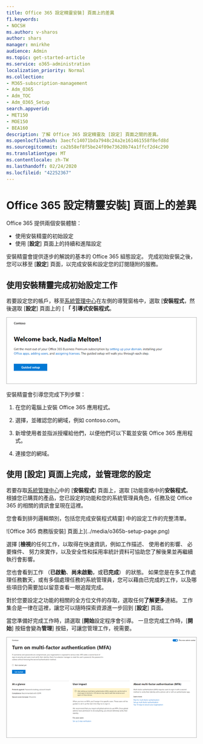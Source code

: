 ```yaml
---
title: Office 365 設定精靈安裝] 頁面上的差異
f1.keywords:
- NOCSH
ms.author: v-sharos
author: shars
manager: mnirkhe
audience: Admin
ms.topic: get-started-article
ms.service: o365-administration
localization_priority: Normal
ms.collection:
- M365-subscription-management
- Adm_O365
- Adm_TOC
- Adm_O365_Setup
search.appverid:
- MET150
- MOE150
- BEA160
description: 了解 Office 365 設定精靈及 [設定] 頁面之間的差異。
ms.openlocfilehash: 3aecfc14071bda7948c24a2e161461558f8efd8d
ms.sourcegitcommit: ca2b58ef8f5be24f09e73620b74a1ffcf2d4c290
ms.translationtype: MT
ms.contentlocale: zh-TW
ms.lasthandoff: 02/24/2020
ms.locfileid: "42252367"
---
```

# <a name="difference-between-the-office-365-setup-wizard-and-the-setup-page"></a>Office 365 設定精靈安裝] 頁面上的差異

Office 365 提供兩個安裝體驗： 

- 使用安裝精靈的初始設定
- 使用 [**設定**] 頁面上的持續和進階設定

安裝精靈會提供逐步的解說的基本的 Office 365 組態設定。 完成初始安裝之後，您可以移至 [**設定**] 頁面，以完成安裝和設定您的訂閱隨附的服務。

## <a name="use-the-setup-wizard-to-complete-initial-setup-tasks"></a>使用安裝精靈完成初始設定工作

若要設定您的帳戶，移至[系統管理中心](https://go.microsoft.com/fwlink/p/?linkid=2024339)在左側的導覽窗格中，選取 [**安裝程式**，然後選取 [**設定**] 頁面上的 [ **「 引導式安裝程式**。

![啟動 Office 365 商務版安裝精靈](../media/o365b-guided-setup.png)

安裝精靈會引導您完成下列步驟：

1. 在您的電腦上安裝 Office 365 應用程式。

2. 選擇，並確認您的網域，例如 contoso.com。

3. 新增使用者並指派授權給他們，以便他們可以下載並安裝 Office 365 應用程式。

4. 連接您的網域。

## <a name="use-the-setup-page-to-complete-and-manage-your-configuration"></a>使用 [設定] 頁面上完成，並管理您的設定

若要存取[系統管理中心](https://go.microsoft.com/fwlink/p/?linkid=2024339)中的 [**安裝程式**] 頁面上，選取 [功能窗格中的**安裝程式**。 根據您已購買的產品，您已設定的功能和您的系統管理員角色，任務及從 Office 365 的相關的資訊會呈現在這裡。

您會看到排列邏輯類別，包括您完成安裝程式精靈] 中的設定工作的完整清單。

![Office 365 商務版安裝] 頁面上](../media/o365b-setup-page.png)

選擇 [**檢視**的任何工作，以取得在快速資訊，例如工作描述、 使用者的影響、 必要條件、 努力來實作，以及安全性和採用率統計資料可協助您了解後果並再繼續執行會影響。

您也會看到工作 （**已啟動**、**尚未啟動**，或**已完成**） 的狀態。 如果您是在多工作處理任務數天，或有多個處理任務的系統管理員，您可以藉由已完成的工作，以及哪些項目仍需要加以留意查看一眼追蹤完成。 

對於您要設定之功能的相關的全方位文件的存取，選取任何**了解更多**連結。 工作集合是一律在這裡，讓您可以隨時探索資源進一步回到 [**設定**] 頁面。

當您準備好完成工作時，請選取 [**開始**設定程序會引導。 一旦您完成工作時，[**開始**] 按鈕會變為**管理**] 按鈕，可讓您管理工作，視需要。

![任務檢視，以顯示在快速資訊](../media/o365b-at-a-glance.png)
